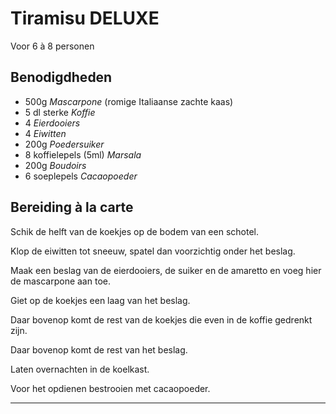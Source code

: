 # Tiramisu DELUXE

Voor 6 à 8 personen

## Benodigdheden

- 500g _Mascarpone_ (romige Italiaanse zachte kaas)
- 5 dl sterke _Koffie_
- 4 _Eierdooiers_
- 4 _Eiwitten_
- 200g _Poedersuiker_
- 8 koffielepels (5ml) _Marsala_
- 200g _Boudoirs_
- 6 soeplepels _Cacaopoeder_

## Bereiding à la carte

Schik de helft van de koekjes op de bodem van een schotel.

Klop de eiwitten tot sneeuw, spatel dan voorzichtig onder het beslag.

Maak een beslag van de eierdooiers, de suiker en de amaretto en voeg hier de mascarpone aan toe.

Giet op de koekjes een laag van het beslag.

Daar bovenop komt de rest van de koekjes die even in de koffie gedrenkt zijn.

Daar bovenop komt de rest van het beslag.

Laten overnachten in de koelkast.

Voor het opdienen bestrooien met cacaopoeder.

---
